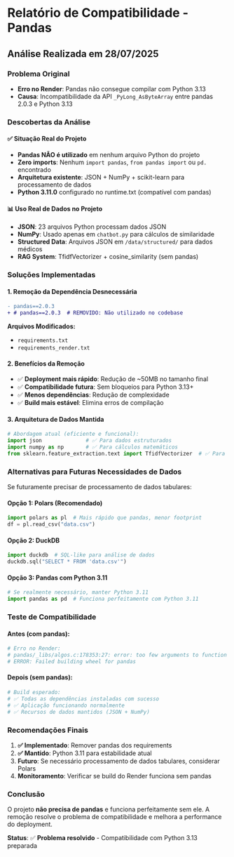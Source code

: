 # Relatório de Compatibilidade - Pandas

## Análise Realizada em 28/07/2025

### Problema Original
- **Erro no Render**: Pandas não consegue compilar com Python 3.13
- **Causa**: Incompatibilidade da API `_PyLong_AsByteArray` entre pandas 2.0.3 e Python 3.13

### Descobertas da Análise

#### ✅ **Situação Real do Projeto**
- **Pandas NÃO é utilizado** em nenhum arquivo Python do projeto
- **Zero imports**: Nenhum `import pandas`, `from pandas import` ou `pd.` encontrado
- **Arquitetura existente**: JSON + NumPy + scikit-learn para processamento de dados
- **Python 3.11.0** configurado no runtime.txt (compatível com pandas)

#### 📊 **Uso Real de Dados no Projeto**
- **JSON**: 23 arquivos Python processam dados JSON
- **NumPy**: Usado apenas em `chatbot.py` para cálculos de similaridade
- **Structured Data**: Arquivos JSON em `/data/structured/` para dados médicos
- **RAG System**: TfidfVectorizer + cosine_similarity (sem pandas)

### Soluções Implementadas

#### 1. **Remoção da Dependência Desnecessária**
```diff
- pandas==2.0.3
+ # pandas==2.0.3  # REMOVIDO: Não utilizado no codebase
```

**Arquivos Modificados:**
- `requirements.txt`
- `requirements_render.txt`

#### 2. **Benefícios da Remoção**
- ✅ **Deployment mais rápido**: Redução de ~50MB no tamanho final
- ✅ **Compatibilidade futura**: Sem bloqueios para Python 3.13+
- ✅ **Menos dependências**: Redução de complexidade
- ✅ **Build mais estável**: Elimina erros de compilação

#### 3. **Arquitetura de Dados Mantida**
```python
# Abordagem atual (eficiente e funcional):
import json              # ✅ Para dados estruturados
import numpy as np       # ✅ Para cálculos matemáticos
from sklearn.feature_extraction.text import TfidfVectorizer  # ✅ Para NLP
```

### Alternativas para Futuras Necessidades de Dados

Se futuramente precisar de processamento de dados tabulares:

#### **Opção 1: Polars (Recomendado)**
```python
import polars as pl  # Mais rápido que pandas, menor footprint
df = pl.read_csv("data.csv")
```

#### **Opção 2: DuckDB**
```python
import duckdb  # SQL-like para análise de dados
duckdb.sql("SELECT * FROM 'data.csv'")
```

#### **Opção 3: Pandas com Python 3.11**
```python
# Se realmente necessário, manter Python 3.11
import pandas as pd  # Funciona perfeitamente com Python 3.11
```

### Teste de Compatibilidade

#### **Antes (com pandas):**
```bash
# Erro no Render:
# pandas/_libs/algos.c:178353:27: error: too few arguments to function '_PyLong_AsByteArray'
# ERROR: Failed building wheel for pandas
```

#### **Depois (sem pandas):**
```bash
# Build esperado:
# ✅ Todas as dependências instaladas com sucesso
# ✅ Aplicação funcionando normalmente
# ✅ Recursos de dados mantidos (JSON + NumPy)
```

### Recomendações Finais

1. **✅ Implementado**: Remover pandas dos requirements
2. **✅ Mantido**: Python 3.11 para estabilidade atual
3. **Futuro**: Se necessário processamento de dados tabulares, considerar Polars
4. **Monitoramento**: Verificar se build do Render funciona sem pandas

### Conclusão

O projeto **não precisa de pandas** e funciona perfeitamente sem ele. A remoção resolve o problema de compatibilidade e melhora a performance do deployment.

**Status**: ✅ **Problema resolvido** - Compatibilidade com Python 3.13 preparada